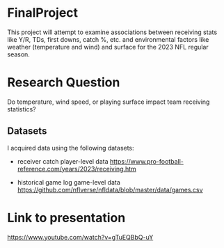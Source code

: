 # FinalProject
 This project will attempt to examine associations between receiving stats like Y/R, TDs, first downs, catch %, etc.
 and environmental factors like weather (temperature and wind) and surface for the 2023 NFL regular season.
 
# Research Question
 Do temperature, wind speed, or playing surface impact team receiving statistics?

## Datasets
I acquired data using the following datasets:
- receiver catch player-level data
https://www.pro-football-reference.com/years/2023/receiving.htm

- historical game log game-level data
https://github.com/nflverse/nfldata/blob/master/data/games.csv

# Link to presentation
https://www.youtube.com/watch?v=gTuEQBbQ-uY